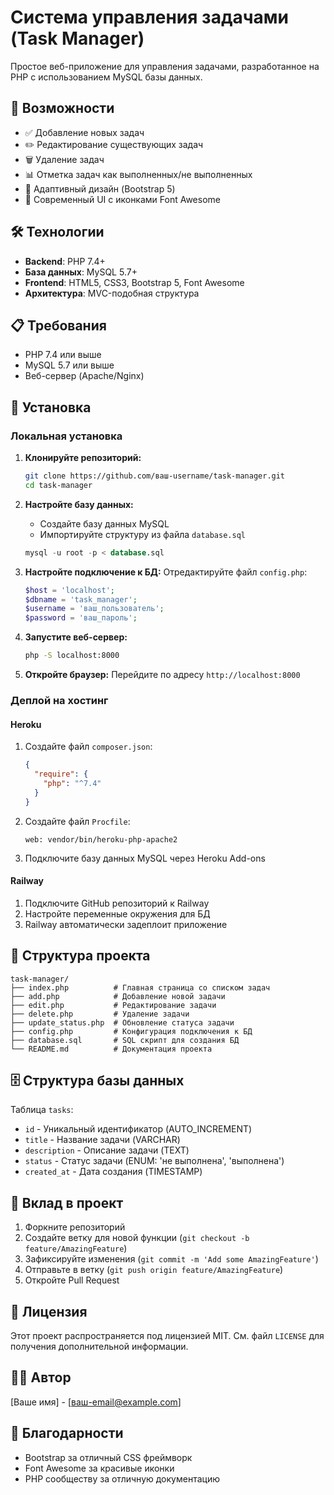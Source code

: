 # Система управления задачами (Task Manager)

Простое веб-приложение для управления задачами, разработанное на PHP с использованием MySQL базы данных.

## 🚀 Возможности

- ✅ Добавление новых задач
- ✏️ Редактирование существующих задач
- 🗑️ Удаление задач
- 📊 Отметка задач как выполненных/не выполненных
- 📱 Адаптивный дизайн (Bootstrap 5)
- 🎨 Современный UI с иконками Font Awesome

## 🛠️ Технологии

- **Backend**: PHP 7.4+
- **База данных**: MySQL 5.7+
- **Frontend**: HTML5, CSS3, Bootstrap 5, Font Awesome
- **Архитектура**: MVC-подобная структура

## 📋 Требования

- PHP 7.4 или выше
- MySQL 5.7 или выше
- Веб-сервер (Apache/Nginx)

## 🔧 Установка

### Локальная установка

1. **Клонируйте репозиторий:**
   ```bash
   git clone https://github.com/ваш-username/task-manager.git
   cd task-manager
   ```

2. **Настройте базу данных:**
   - Создайте базу данных MySQL
   - Импортируйте структуру из файла `database.sql`
   ```sql
   mysql -u root -p < database.sql
   ```

3. **Настройте подключение к БД:**
   Отредактируйте файл `config.php`:
   ```php
   $host = 'localhost';
   $dbname = 'task_manager';
   $username = 'ваш_пользователь';
   $password = 'ваш_пароль';
   ```

4. **Запустите веб-сервер:**
   ```bash
   php -S localhost:8000
   ```

5. **Откройте браузер:**
   Перейдите по адресу `http://localhost:8000`

### Деплой на хостинг

#### Heroku
1. Создайте файл `composer.json`:
   ```json
   {
     "require": {
       "php": "^7.4"
     }
   }
   ```

2. Создайте файл `Procfile`:
   ```
   web: vendor/bin/heroku-php-apache2
   ```

3. Подключите базу данных MySQL через Heroku Add-ons

#### Railway
1. Подключите GitHub репозиторий к Railway
2. Настройте переменные окружения для БД
3. Railway автоматически задеплоит приложение

## 📁 Структура проекта

```
task-manager/
├── index.php          # Главная страница со списком задач
├── add.php            # Добавление новой задачи
├── edit.php           # Редактирование задачи
├── delete.php         # Удаление задачи
├── update_status.php  # Обновление статуса задачи
├── config.php         # Конфигурация подключения к БД
├── database.sql       # SQL скрипт для создания БД
└── README.md          # Документация проекта
```

## 🗄️ Структура базы данных

Таблица `tasks`:
- `id` - Уникальный идентификатор (AUTO_INCREMENT)
- `title` - Название задачи (VARCHAR)
- `description` - Описание задачи (TEXT)
- `status` - Статус задачи (ENUM: 'не выполнена', 'выполнена')
- `created_at` - Дата создания (TIMESTAMP)

## 🤝 Вклад в проект

1. Форкните репозиторий
2. Создайте ветку для новой функции (`git checkout -b feature/AmazingFeature`)
3. Зафиксируйте изменения (`git commit -m 'Add some AmazingFeature'`)
4. Отправьте в ветку (`git push origin feature/AmazingFeature`)
5. Откройте Pull Request

## 📝 Лицензия

Этот проект распространяется под лицензией MIT. См. файл `LICENSE` для получения дополнительной информации.

## 👨‍💻 Автор

[Ваше имя] - [ваш-email@example.com]

## 🙏 Благодарности

- Bootstrap за отличный CSS фреймворк
- Font Awesome за красивые иконки
- PHP сообществу за отличную документацию

